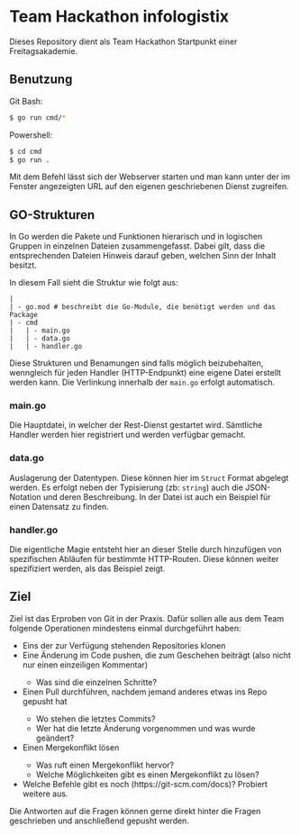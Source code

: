 # Team Hackathon infologistix

Dieses Repository dient als Team Hackathon Startpunkt einer Freitagsakademie.

## Benutzung
Git Bash:

```bash
$ go run cmd/*
```
Powershell:
```bash
$ cd cmd
$ go run .
```
Mit dem Befehl lässt sich der Webserver starten und man kann unter der im Fenster angezeigten URL auf den eigenen geschriebenen Dienst zugreifen.

## GO-Strukturen

In Go werden die Pakete und Funktionen hierarisch und in logischen Gruppen in einzelnen Dateien zusammengefasst. Dabei gilt, dass die entsprechenden Dateien Hinweis darauf geben, welchen Sinn der Inhalt besitzt.

In diesem Fall sieht die Struktur wie folgt aus:
```
|
| - go.mod # beschreibt die Go-Module, die benötigt werden und das Package
| - cmd
|   | - main.go
|   | - data.go
|   | - handler.go
```
Diese Strukturen und Benamungen sind falls möglich beizubehalten, wenngleich für jeden Handler (HTTP-Endpunkt) eine eigene Datei erstellt werden kann. Die Verlinkung innerhalb der `main.go` erfolgt automatisch.

### main.go

Die Hauptdatei, in welcher der Rest-Dienst gestartet wird. Sämtliche Handler werden hier registriert und werden verfügbar gemacht.

### data.go

Auslagerung der Datentypen. Diese können hier im `Struct` Format abgelegt werden. Es erfolgt neben der Typisierung (zb: `string`) auch die JSON-Notation und deren Beschreibung. In der Datei ist auch ein Beispiel für einen Datensatz zu finden. 

### handler.go

Die eigentliche Magie entsteht hier an dieser Stelle durch hinzufügen von spezifischen Abläufen für bestimmte HTTP-Routen. Diese können weiter spezifiziert werden, als das Beispiel zeigt.

## Ziel
Ziel ist das Erproben von Git in der Praxis. Dafür sollen alle aus dem Team folgende Operationen mindestens einmal durchgeführt haben:
<ul>
    <li>Eins der zur Verfügung stehenden Repositories klonen</li>
    <li>Eine Änderung im Code pushen, die zum Geschehen beiträgt (also nicht nur einen einzeiligen Kommentar)</li>
    <ul>
        <li>Was sind die einzelnen Schritte?</li>
    </ul>
    <li>Einen Pull durchführen, nachdem jemand anderes etwas ins Repo gepusht hat</li>
    <ul>
        <li>Wo stehen die letztes Commits?</li>
        <li>Wer hat die letzte Änderung vorgenommen und was wurde geändert?</li>
    </ul>
    <li>Einen Mergekonflikt lösen</li>
    <ul>
        <li>Was ruft einen Mergekonflikt hervor?</li>
        <li>Welche Möglichkeiten gibt es einen Mergekonflikt zu lösen?</li>
    </ul>
    <li>Welche Befehle gibt es noch (https://git-scm.com/docs)? Probiert weitere aus.</li>
</ul>

Die Antworten auf die Fragen können gerne direkt hinter die Fragen geschrieben und anschließend gepusht werden.